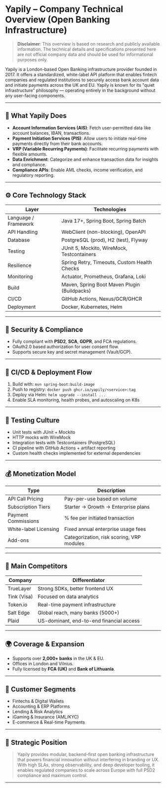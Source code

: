 # Yapily – Company Technical Overview (Open Banking Infrastructure)

> **Disclaimer**: This overview is based on research and publicly available information. The technical details and specifications presented here are not official company data and should be used for informational purposes only.

Yapily is a London-based Open Banking infrastructure provider founded in 2017. It offers a standardized, white-label API platform that enables fintech companies and regulated institutions to securely access bank account data and initiate payments across the UK and EU. Yapily is known for its "quiet infrastructure" philosophy — operating entirely in the background without any user-facing components.

---

## 🔧 What Yapily Does

- **Account Information Services (AIS)**: Fetch user-permitted data like account balances, IBAN, transactions.
- **Payment Initiation Services (PIS)**: Allow users to initiate real-time payments directly from their bank accounts.
- **VRP (Variable Recurring Payments)**: Facilitate recurring payments with flexible amounts.
- **Data Enrichment**: Categorize and enhance transaction data for insights and compliance.
- **Compliance APIs**: Enable AML checks, income verification, and regulatory reporting.

---

## ⚙️ Core Technology Stack

| Layer                | Technologies                                 |
| -------------------- | -------------------------------------------- |
| Language / Framework | Java 17+, Spring Boot, Spring Batch          |
| API Handling         | WebClient (non-blocking), OpenAPI            |
| Database             | PostgreSQL (prod), H2 (test), Flyway         |
| Testing              | JUnit 5, Mockito, WireMock, Testcontainers   |
| Resilience           | Spring Retry, Timeouts, Custom Health Checks |
| Monitoring           | Actuator, Prometheus, Grafana, Loki          |
| Build                | Maven, Spring Boot Maven Plugin (Buildpacks) |
| CI/CD                | GitHub Actions, Nexus/GCR/GHCR               |
| Deployment           | Docker, Kubernetes, Helm                     |

---

## 🔐 Security & Compliance

- Fully compliant with **PSD2**, **SCA**, **GDPR**, and FCA regulations.
- OAuth2.0 based authorization for user consent flow.
- Supports secure key and secret management (Vault/GCP).

---

## 🚀 CI/CD & Deployment Flow

1. Build with: `mvn spring-boot:build-image`
2. Push to registry: `docker push ghcr.io/yapily/<service>:tag`
3. Deploy via Helm: `helm upgrade --install ...`
4. Enable SLA monitoring, health probes, and autoscaling on K8s

---

## 🧪 Testing Culture

- Unit tests with JUnit + Mockito
- HTTP mocks with WireMock
- Integration tests with Testcontainers (PostgreSQL)
- CI pipeline with GitHub Actions + artifact reporting
- Custom health checks implemented for external dependencies

---

## 💰 Monetization Model

| Type                  | Description                               |
| --------------------- | ----------------------------------------- |
| API Call Pricing      | Pay-per-use based on volume               |
| Subscription Tiers    | Starter → Growth → Enterprise plans       |
| Payment Commissions   | % fee per initiated transaction           |
| White-label Licensing | Fixed annual enterprise usage fees        |
| Add-ons               | Categorization, risk scoring, VRP modules |

---

## 🔁 Main Competitors

| Company     | Differentiator                           |
| ----------- | ---------------------------------------- |
| TrueLayer   | Strong SDKs, better frontend UX          |
| Tink (Visa) | Focused on data analytics                |
| Token.io    | Real-time payment infrastructure         |
| Salt Edge   | Global reach, many banks (5000+)         |
| Plaid       | US-dominant, end-to-end financial access |

---

## 🌍 Coverage & Expansion

- Supports over **2,000+ banks** in the UK & EU.
- Offices in London and Vilnius.
- Fully licensed by **FCA (UK)** and **Bank of Lithuania**.

---

## 👥 Customer Segments

- Fintechs & Digital Wallets
- Accounting & ERP Platforms
- Lending & Risk Analytics
- iGaming & Insurance (AML/KYC)
- E-commerce & Real-time Payments

---

## 🧠 Strategic Position

> Yapily provides modular, backend-first open banking infrastructure that powers financial innovation without interfering in branding or UX. With high SLAs, strong observability, and deep developer tooling, it enables regulated companies to scale across Europe with full PSD2 compliance and maximum control.

---
